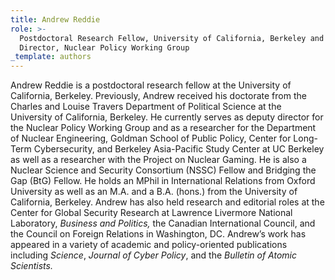 ```yaml
---
title: Andrew Reddie
role: >-
  Postdoctoral Research Fellow, University of California, Berkeley and Deputy
  Director, Nuclear Policy Working Group 
_template: authors
---
```


Andrew Reddie is a postdoctoral research fellow at the University of California, Berkeley. Previously, Andrew received his doctorate from the Charles and Louise Travers Department of Political Science at the University of California, Berkeley. He currently serves as deputy director for the Nuclear Policy Working Group and as a researcher for the Department of Nuclear Engineering, Goldman School of Public Policy, Center for Long-Term Cybersecurity, and Berkeley Asia-Pacific Study Center at UC Berkeley as well as a researcher with the Project on Nuclear Gaming. He is also a Nuclear Science and Security Consortium (NSSC) Fellow and Bridging the Gap (BtG) Fellow. He holds an MPhil in International Relations from Oxford University as well as an M.A. and a B.A. (hons.) from the University of California, Berkeley. Andrew has also held research and editorial roles at the Center for Global Security Research at Lawrence Livermore National Laboratory, _Business and Politics,_ the Canadian International Council, and the Council on Foreign Relations in Washington, DC. Andrew’s work has appeared in a variety of academic and policy-oriented publications including _Science_, _Journal of Cyber Policy_, and the _Bulletin of Atomic Scientists._
